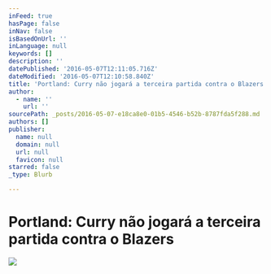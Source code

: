 ```yaml
---
inFeed: true
hasPage: false
inNav: false
isBasedOnUrl: ''
inLanguage: null
keywords: []
description: ''
datePublished: '2016-05-07T12:11:05.716Z'
dateModified: '2016-05-07T12:10:58.840Z'
title: 'Portland: Curry não jogará a terceira partida contra o Blazers'
author:
  - name: ''
    url: ''
sourcePath: _posts/2016-05-07-e18ca8e0-01b5-4546-b52b-8787fda5f288.md
authors: []
publisher:
  name: null
  domain: null
  url: null
  favicon: null
starred: false
_type: Blurb

---
```

# Portland: Curry não jogará a terceira partida contra o Blazers
![](https://the-grid-user-content.s3-us-west-2.amazonaws.com/25c58b05-d9d8-4e70-8f8f-e33758a306dd.jpg)